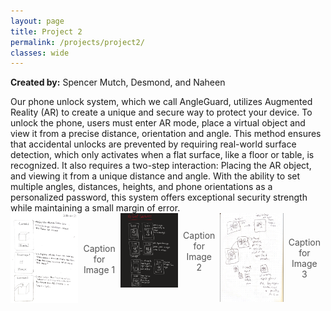 ```yaml
---
layout: page
title: Project 2
permalink: /projects/project2/
classes: wide
---
```

<!-- Swiper for photo sliding -->
<link rel="stylesheet" href="https://unpkg.com/swiper/swiper-bundle.min.css" />
<script src="https://unpkg.com/swiper/swiper-bundle.min.js"></script>
<!-- Fancybox CSS -->
<link rel="stylesheet" href="https://cdnjs.cloudflare.com/ajax/libs/fancybox/3.5.7/jquery.fancybox.min.css" />
<!-- jQuery (required for Fancybox) -->
<script src="https://code.jquery.com/jquery-3.6.0.min.js"></script>
<!-- Fancybox JS -->
<script src="https://cdnjs.cloudflare.com/ajax/libs/fancybox/3.5.7/jquery.fancybox.min.js"></script>

**Created by:** Spencer Mutch, Desmond, and Naheen
<div class="container">
Our phone unlock system, which we call AngleGuard, utilizes Augmented Reality (AR) to create a unique and secure way to protect your device. To unlock the phone, users must enter AR mode, place a virtual object and view it from a precise distance, orientation and angle.
This method ensures that accidental unlocks are prevented by requiring real-world surface detection, which only activates when a flat surface, like a floor or table, is recognized. It also requires a two-step interaction: Placing the AR object, and viewing it from a unique distance and angle.
With the ability to set multiple angles, distances, heights, and phone orientations as a personalized password, this system offers exceptional security strength while maintaining a small margin of error.
</div>
<div class="swiper-container">
  <div class="swiper-wrapper">
    <div class="swiper-slide">
      <a href="/assets/images/drawing-refined.png" data-fancybox="gallery">
        <img src="/assets/images/drawing-refined.png" alt="Photo 1">
      </a>
      <div class="caption">Caption for Image 1</div>
    </div>
    <div class="swiper-slide">
      <a href="/assets/images/desmond.png" data-fancybox="gallery">
        <img src="/assets/images/desmond.png" alt="Photo 2">
      </a>
      <div class="caption">Caption for Image 2</div>
    </div>
    <div class="swiper-slide">
      <a href="/assets/images/Naheen.png" data-fancybox="gallery">
        <img src="/assets/images/Naheen.png" alt="Photo 3">
      </a>
      <div class="caption">Caption for Image 3</div>
    </div>
  </div>
  <!-- Add Pagination -->
  <div class="swiper-pagination"></div>
  <!-- Add Navigation -->
  <div class="swiper-button-next"></div>
  <div class="swiper-button-prev"></div>
</div>

<style>
  .swiper-container {
    width: 100%;
    height: 400px; /* Set desired height */
    position: relative;
  }
  .swiper-wrapper {
    display: flex;
  }
  .swiper-slide {
    display: flex; /* Use flexbox for centering */
    justify-content: center; /* Center content */
    align-items: center; /* Center vertically */
    height: 100%;
  }
  .swiper-slide img {
  max-width: 100%; 
  max-height: 100%; /* Limit max height to slide height */
  object-fit: contain; /* Scale the image to fit within the slide */
  }
  .caption {
    text-align: center;
    font-size: 14px;
    padding: 8px;
    color: #555;
  }
  /* Adjust button styles */
  .swiper-button-next,
  .swiper-button-prev {
    color: #000;
    width: 30px;
    height: 30px;
    top: 50%;
    transform: translateY(-50%);
    z-index: 10; /* Ensure buttons are on top */
    position: absolute;
  }

  .swiper-button-next {
    right: -10px; /* Position next button */
  }

  .swiper-button-prev {
    left: -10px; /* Position prev button */
  }

  .swiper-pagination {
    bottom: 10px; /* Position pagination correctly */
    text-align: center; /* Center pagination indicators */
    position: absolute;
    left: 0;
    right: 0;
  }
</style>

<script>
  $(document).ready(function() {
    new Swiper('.swiper-container', {
      loop: true,
      centeredSlides: true,
      slidesPerView: 1, // Ensure only one image is visible
      spaceBetween: 0, // Remove space between slides
      navigation: {
        nextEl: '.swiper-button-next',
        prevEl: '.swiper-button-prev',
      },
      pagination: {
        el: '.swiper-pagination',
        clickable: true,
      },
    });
    
    // Initialize Fancybox
    $('[data-fancybox="gallery"]').fancybox({
      loop: true,
      transitionEffect: "fade",
    });
  });
</script>

